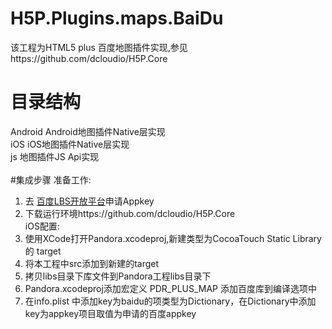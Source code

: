 # H5P.Plugins.maps.BaiDu
该工程为HTML5 plus 百度地图插件实现,参见https://github.com/dcloudio/H5P.Core
# 目录结构
 Android Android地图插件Native层实现<br/>
 iOS iOS地图插件Native层实现<br/>
 js 地图插件JS Api实现<br/><br/>
#集成步骤
准备工作:<br/>
1. 去 [百度LBS开放平台](http://developer.baidu.com/map/)申请Appkey<br/>
2. 下载运行环境https://github.com/dcloudio/H5P.Core<br/>
iOS配置:<br/>
1. 使用XCode打开Pandora.xcodeproj,新建类型为CocoaTouch Static Library的 target<br/>
2. 将本工程中src添加到新建的target<br/>
3. 拷贝libs目录下库文件到Pandora工程libs目录下<br/>
4. Pandora.xcodeproj添加宏定义 PDR_PLUS_MAP 添加百度库到编译选项中<br/>
5. 在info.plist 中添加key为baidu的项类型为Dictionary，在Dictionary中添加key为appkey项目取值为申请的百度appkey

  
